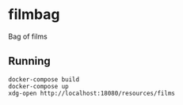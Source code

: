 # filmbag
Bag of films

## Running
```
docker-compose build
docker-compose up
xdg-open http://localhost:18080/resources/films
```

